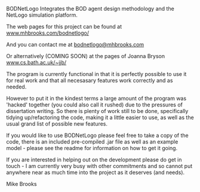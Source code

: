 BODNetLogo Integrates the BOD agent design methodology and the NetLogo simulation platform.

The web pages for this project can be found at www.mhbrooks.com/bodnetlogo/

And you can contact me at bodnetlogo@mhbrooks.com

Or alternatively (COMING SOON) at the pages of Joanna Bryson www.cs.bath.ac.uk/~jjb/

The program is currently functional in that it is perfectly possible to use it for real work and that all necesasary features work correctly and as needed.

However to put it in the kindest terms a large amount of the program was 'hacked' together (you could also call it rushed) due to the pressures of dissertation writing.
So there is plenty of work still to be done, specifically tidying up/refactoring the code, making it a little easier to use,  as well as the usual grand list of
possible new features.

If you would like to use BODNetLogo please feel free to take a copy of the code, there is an included pre-compiled .jar file as well as an example model - please see
the readme for information on how to get it going.

If you are interested in helping out on the development please do get in touch - I am currently very busy with other commitments and so cannot put anywhere near
as much time into the project as it deserves (and needs).

Mike Brooks
